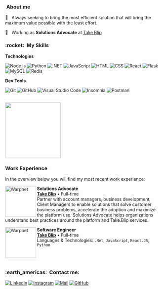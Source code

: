 <h3> &nbsp;About me </h3>

🤔 &nbsp; Always seeking to bring the most efficient solution that will bring the maximum value possible with the least effort.

💼 &nbsp; Working as **Solutions Advocate** at <a href="https://take.net">Take Blip</a>

<h3> :rocket: &nbsp;My Skills </h3>

**Technologies**

  ![Node.js](https://img.shields.io/badge/Node.js-43853D?style=for-the-badge&logo=node.js&logoColor=white)
  ![Python](https://img.shields.io/badge/Python-3776AB?style=for-the-badge&logo=python&logoColor=white)
  ![.NET](https://img.shields.io/badge/.NET-5C2D91?style=for-the-badge&logo=.net&logoColor=white)
  ![JavaScript](https://img.shields.io/badge/JavaScript-F7DF1E?style=for-the-badge&logo=javascript&logoColor=black)
  ![HTML](https://img.shields.io/badge/HTML-239120?style=for-the-badge&logo=html5&logoColor=white)
  ![CSS](https://img.shields.io/badge/CSS-239120?&style=for-the-badge&logo=css3&logoColor=white)
  ![React](https://img.shields.io/badge/React-20232A?style=for-the-badge&logo=react&logoColor=61DAFB)
  ![Flask](https://img.shields.io/badge/Flask-000000?style=for-the-badge&logo=flask&logoColor=white)
  ![MySQL](https://img.shields.io/badge/MySQL-00000F?style=for-the-badge&logo=mysql&logoColor=white)
  ![Redis](https://img.shields.io/badge/Redis-D9281A?style=for-the-badge&logo=redis&logoColor=white)

**Dev Tools**

  ![Git](https://img.shields.io/badge/-Git-333333?style=flat&logo=git)
  ![GitHub](https://img.shields.io/badge/-GitHub-333333?style=flat&logo=github)
  ![Visual Studio Code](https://img.shields.io/badge/-Visual%20Studio%20Code-333333?style=flat&logo=visual-studio-code&logoColor=007ACC)
  ![Insomnia](https://img.shields.io/badge/-Insomnia-333333?style=flat&logo=insomnia)
  ![Postman](https://img.shields.io/badge/-Postman-333333?style=flat&logo=postman)

<br/>

<a href="https://github.com/rafaeller">
  <img height="180em" src="https://github-readme-stats.vercel.app/api?username=rafaeller&show_icons=true" />
</a>

<br/>

### Work Experience
In the overview below you will find my most recent work experience:

[<img align="left" height="100px" width="100px" alt="Warpnet" src="https://blipmediastore.blob.core.windows.net/public-medias/Media_7e0bfbd3-71ff-40a1-9f07-f861bc37bca1"/>](https://www.take.net/)

**Solutions Advocate** \
[**Take Blip**](https://www.take.net/) • Full-time \
Partner with account managers, business development, Client Managers to enable solutions that solve customer business problems, accelerate the adoption and maximize the platform use.
Solutions Advocate helps organizations understand best practices around the platform and Take.Blip services.
<br/>

[<img align="left" height="100px" width="100px" alt="Warpnet" src="https://blipmediastore.blob.core.windows.net/public-medias/Media_7e0bfbd3-71ff-40a1-9f07-f861bc37bca1"/>](https://www.take.net/)

**Software Engineer** \
[**Take Blip**](https://www.take.net/) • Full-time \
Languages & Technologies: `.Net`, `JavaScript`, `React.JS`, `Python`\
<br/>

<br/>

<h3> :earth_americas: &nbsp;Contact me: </h3> 

[![Linkedin](https://img.shields.io/badge/LinkedIn-0077B5?style=for-the-badge&logo=linkedin&logoColor=white)](https://www.linkedin.com/in/rafael-eller/)
[![Instagram](https://img.shields.io/badge/Instagram-E4405F?style=for-the-badge&logo=instagram&logoColor=white)](https://www.instagram.com/eller.rafa/)
[![Mail](https://img.shields.io/badge/Mail-D14836?style=for-the-badge&logo=gmail&logoColor=white)](mailto:rafae@eller.dev)
[![GitHub](https://img.shields.io/badge/GitHub-100000?style=for-the-badge&logo=github&logoColor=white)](https://github.com/rafaeller/)
